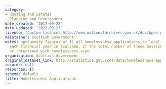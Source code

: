 ```yaml
---
category:
- Housing and Estates
- Planning and Development
date_created: '2017-09-22'
date_updated: '2022-09-27'
license: 'Custom licence: http://www.nationalarchives.gov.uk/doc/open-government-licence/version/3/'
maintainer: Scottish Government
notes: <p>Summary figures of 1) all homelessness applications to local authorities
  each financial year in Scotland, 2) the total number of these assessed as homeless
  or threatened with homelessness.</p>
organization: Scottish Government
original_dataset_link: http://statistics.gov.scot/data/homelessness-applications
records: null
resources: []
schema: default
title: Homelessness Applications
---
```

